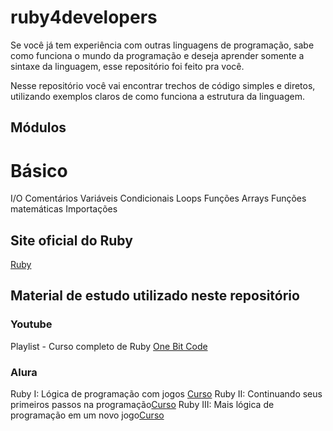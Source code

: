 # ruby4developers

Se você já tem experiência com outras linguagens de programação, sabe como funciona
o mundo da programação e deseja aprender somente a sintaxe da linguagem, esse repositório
foi feito pra você.

Nesse repositório você vai encontrar trechos de código simples e diretos, utilizando exemplos
claros de como funciona a estrutura da linguagem.

## Módulos
# Básico
I/O
Comentários
Variáveis
Condicionais
Loops
Funções
Arrays
Funções matemáticas
Importações

## Site oficial do Ruby
[Ruby](https://www.ruby-lang.org/pt/)

## Material de estudo utilizado neste repositório
### Youtube
Playlist - Curso completo de Ruby [One Bit Code](https://www.youtube.com/watch?v=2js9Q_BMD-8&list=PLdDT8if5attEOcQGPHLNIfnSFiJHhGDOZ)

### Alura
Ruby I: Lógica de programação com jogos [Curso](https://cursos.alura.com.br/course/introducao-a-programacao-com-ruby-e-jogos-1)
Ruby II: Continuando seus primeiros passos na programação[Curso](https://cursos.alura.com.br/course/introducao-a-programacao-com-ruby-e-jogos-2)
Ruby III: Mais lógica de programação em um novo jogo[Curso](https://cursos.alura.com.br/course/introducao-a-programacao-com-ruby-e-jogos-3)
